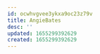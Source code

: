 ```yaml
---
id: ocwhvgvee3ykxa9oc23z79v
title: AngieBates
desc: ''
updated: 1655299392629
created: 1655299392629
---
```


